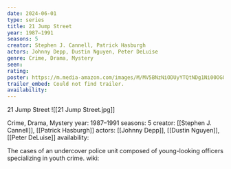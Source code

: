 ```yaml
---
date: 2024-06-01
type: series
title: 21 Jump Street
year: 1987–1991
seasons: 5
creator: Stephen J. Cannell, Patrick Hasburgh
actors: Johnny Depp, Dustin Nguyen, Peter DeLuise
genre: Crime, Drama, Mystery
seen:
rating: 
poster: https://m.media-amazon.com/images/M/MV5BNzNiODUyYTQtNDg1Ni00OGQ5LWI5YWMtYWFhMTI1MjYyNmJjXkEyXkFqcGdeQXVyNjg2NjQwMDQ@._V1_SX300.jpg
trailer_embed: Could not find trailer.
availability:
---
```

21 Jump Street
![[21 Jump Street.jpg]]

Crime, Drama, Mystery
year: 1987–1991
seasons: 5
creator: [[Stephen J. Cannell]], [[Patrick Hasburgh]]
actors: [[Johnny Depp]], [[Dustin Nguyen]], [[Peter DeLuise]]
availability:

The cases of an undercover police unit composed of young-looking officers specializing in youth crime.
wiki: 


